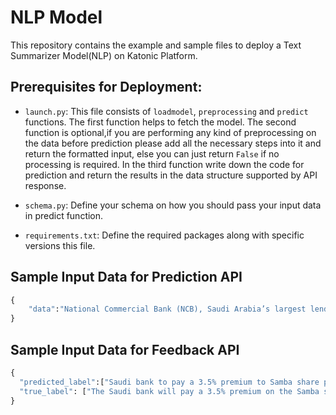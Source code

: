 # NLP Model

This repository contains the example and sample files to deploy a Text Summarizer Model(NLP) on Katonic Platform.

## Prerequisites for Deployment:


- `launch.py`: This file consists of `loadmodel`, `preprocessing` and `predict` functions.
 The first function helps to fetch the model. The second function is optional,if you are performing any kind of preprocessing on the data before prediction please add all the necessary steps into it and return the formatted input, else you can just return `False` if no processing is required. In the third function write down the code for prediction and return the results in the data structure supported by API response.   

- `schema.py`: Define your schema on how you should pass your input data in predict function.


- `requirements.txt`: Define the required packages along with specific versions this file.

## Sample Input Data for Prediction API

```python
{
    "data":"National Commercial Bank (NCB), Saudi Arabia’s largest lender by assets, agreed to buy rival Samba Financial Group for $15 billion in the biggest banking takeover this year.NCB will pay 28.45 riyals ($7.58) for each Samba share, according to a statement on Sunday, valuing it at about 55.7 billion riyals. NCB will offer 0.739 new shares for each Samba share, at the lower end of the 0.736-0.787 ratio the banks set when they signed an initial framework agreement in June.The offer is a 3.5% premium to Samba’s Oct. 8 closing price of 27.50 riyals and about 24% higher than the level the shares traded at before the talks were made public. Bloomberg News first reported the merger discussions.The new bank will have total assets of more than $220 billion, creating the Gulf region’s third-largest lender. The entity’s $46 billion market capitalization nearly matches that of Qatar National Bank QPSC, which is still the Middle East’s biggest lender with about $268 billion of assets."
}
```

## Sample Input Data for Feedback API

```python
{
  "predicted_label":["Saudi bank to pay a 3.5% premium to Samba share price. Gulf region’s third-largest lender will have total assets of $220 billion"],
  "true_label": ["The Saudi bank will pay a 3.5% premium on the Samba share price. The Gulf region's third-largest lender will have $220 billion in assets."]
}
```
